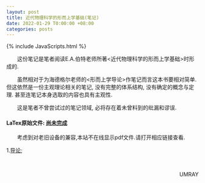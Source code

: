```yaml
---
layout: post
title: 近代物理科学的形而上学基础(笔记)
date: 2022-01-29 T0:00:00 +08:00
categories: posts
---
```


{% include JavaScripts.html %}

&emsp;&emsp;这份笔记是笔者阅读E.A.伯特老师所著<近代物理科学的形而上学基础>时形成的.  

&emsp;&emsp;虽然相对于为海德格尔老师的<形而上学导论>作笔记而言这本书要相对简单. 但这依然是一份主观理论相关的笔记, 没有完整的体系结构, 没有确定的概念与定理. 甚至连笔记本身选取的内容也具有主观性.  

&emsp;&emsp;这是笔者不曾尝试过的笔记领域, 必将存在着未曾料到的纰漏和谬误.  


#### LaTex原始文件: [尚未完成](https://music.163.com/#/playlist?id=7077611946 "听听歌按钮") ####  

&emsp;&emsp;考虑到对老旧设备的兼容,本站不在线显示pdf文件.请打开相应链接查看.  


1.[导论](/include/NFMPS/1.导论.pdf);  

&emsp;&emsp;
<p align="right">UMRAY</p>
